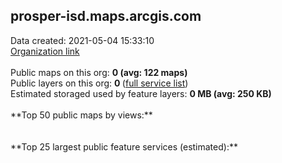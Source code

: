 <h2>prosper-isd.maps.arcgis.com</h2> Data created: 2021-05-04 15:33:10 <br /><a target='new' href='https://prosper-isd.maps.arcgis.com'>Organization link</a><br /><br />Public maps on this org: <b>0 (avg: 122 maps)</b><br />Public layers on this org: <b>0 </b>(<a target='new' href='https://services.arcgis.com/TBWEMIhWer2ROZWi/ArcGIS/rest/services'>full service list</a>)<br />Estimated storaged used by feature layers: <b>0 MB (avg: 250 KB)</b><br /><br />**Top 50 public maps by views:**<br /><br /><br />**Top 25 largest public feature services (estimated):**<br />